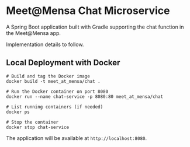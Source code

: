 # Meet@Mensa Chat Microservice

A Spring Boot application built with Gradle supporting the chat function in the Meet@Mensa app.

Implementation details to follow.

## Local Deployment with Docker
```
# Build and tag the Docker image
docker build -t meet_at_mensa/chat .   

# Run the Docker container on port 8080
docker run --name chat-service -p 8080:80 meet_at_mensa/chat   

# List running containers (if needed) 
docker ps                             

# Stop the container     
docker stop chat-service
```

The application will be available at `http://localhost:8080`.